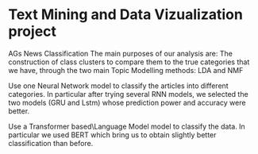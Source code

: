 # Text Mining and Data Vizualization project
AGs News Classification
The main purposes of our analysis are: The construction of class clusters to compare them to the true categories that we have, through the two main Topic Modelling methods: LDA and NMF

Use one Neural Network model to classify the articles into different categories. In particular after trying several RNN models, we selected the two models (GRU and Lstm) whose prediction power and accuracy were better.

Use a Transformer based\Language Model model to classify the data. In particular we used BERT which bring us to obtain slightly better classification than before.
